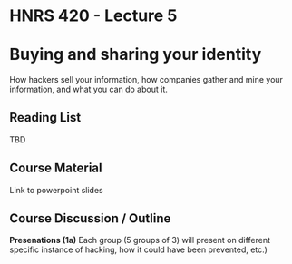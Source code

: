 # HNRS 420 - Lecture 5 <br/><br/>Buying and sharing your identity


How hackers sell your information, how companies gather and mine your information, and what you can do about it.

## Reading List
TBD

## Course Material
Link to powerpoint slides

## Course Discussion / Outline
**Presenations (1a)** Each group (5 groups of 3) will present on different specific instance of hacking, how it could have been prevented, etc.)
